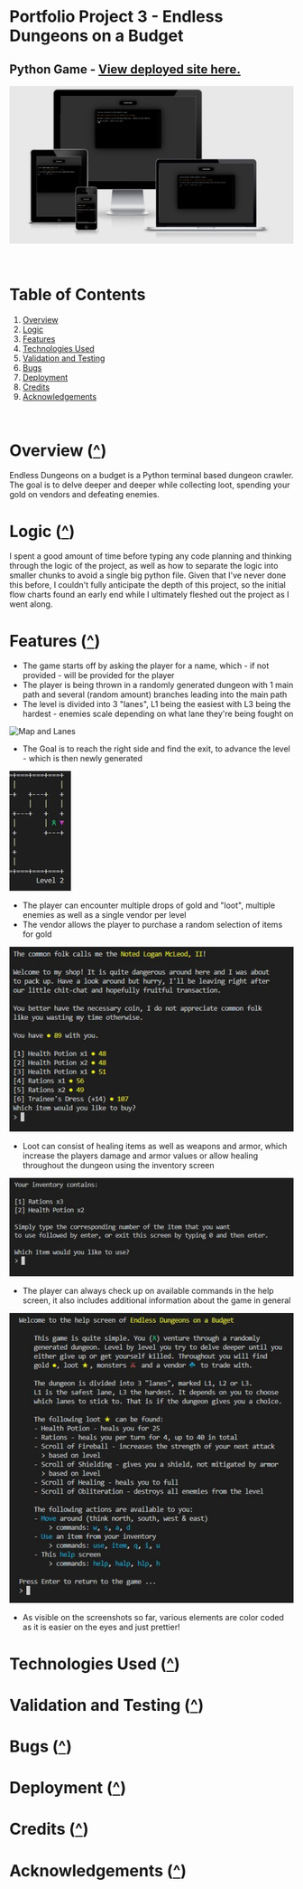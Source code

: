 # **Portfolio Project 3 - Endless Dungeons on a Budget**
## Python Game - <a href="https://chrotesque-ci-portfolio-3.herokuapp.com/" target="_blank">View deployed site here.</a>

![AmIResponsive](assets/images/readme/amiresponsive.jpg) 

<br>

# Table of Contents

1. [Overview](#overview-)
2. [Logic](#logic-)
3. [Features](#features-)
4. [Technologies Used](#technologies-used-)
5. [Validation and Testing](#validation-and-testing-)
6. [Bugs](#bugs-)
7. [Deployment](#deployment-)
8. [Credits](#credits-)
9. [Acknowledgements](#acknowledgements-)

<br>

# **Overview** ([^](#table-of-contents))

Endless Dungeons on a budget is a Python terminal based dungeon crawler. The goal is to delve deeper and deeper while collecting loot, spending your gold on vendors and defeating enemies.

# **Logic** ([^](#table-of-contents))

I spent a good amount of time before typing any code planning and thinking through the logic of the project, as well as how to separate the logic into smaller chunks to avoid a single big python file. Given that I've never done this before, I couldn't fully anticipate the depth of this project, so the initial flow charts found an early end while I ultimately fleshed out the project as I went along.

# **Features** ([^](#table-of-contents))
- The game starts off by asking the player for a name, which - if not provided - will be provided for the player
- The player is being thrown in a randomly generated dungeon with 1 main path and several (random amount) branches leading into the main path
- The level is divided into 3 "lanes", L1 being the easiest with L3 being the hardest - enemies scale depending on what lane they're being fought on

![Map and Lanes](assets/images/readme/map_overview.png) 
- The Goal is to reach the right side and find the exit, to advance the level - which is then newly generated

![End of Level](assets/images/readme/level_end.jpg) 
- The player can encounter multiple drops of gold and "loot", multiple enemies as well as a single vendor per level
- The vendor allows the player to purchase a random selection of items for gold

![Vendor screen](assets/images/readme/vendor.jpg) 

- Loot can consist of healing items as well as weapons and armor, which increase the players damage and armor values or allow healing throughout the dungeon using the inventory screen

![Inventory screen](assets/images/readme/inventory.jpg) 

- The player can always check up on available commands in the help screen, it also includes additional information about the game in general

![Help screen](assets/images/readme/help_screen.jpg) 

- As visible on the screenshots so far, various elements are color coded as it is easier on the eyes and just prettier!

# **Technologies Used** ([^](#table-of-contents))

# **Validation and Testing** ([^](#table-of-contents))

# **Bugs** ([^](#table-of-contents))

# **Deployment** ([^](#table-of-contents))

# **Credits** ([^](#table-of-contents))

# **Acknowledgements** ([^](#table-of-contents))
